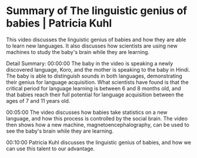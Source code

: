 # Summary of The linguistic genius of babies | Patricia Kuhl

This video discusses the linguistic genius of babies and how they are able to learn new languages. It also discusses how scientists are using new machines to study the baby's brain while they are learning.

Detail Summary: 
00:00:00
The baby in the video is speaking a newly discovered language, Koro, and the mother is speaking to the baby in Hindi. The baby is able to distinguish sounds in both languages, demonstrating their genius for language acquisition. What scientists have found is that the critical period for language learning is between 6 and 8 months old, and that babies reach their full potential for language acquisition between the ages of 7 and 11 years old.

00:05:00
The video discusses how babies take statistics on a new language, and how this process is controlled by the social brain. The video then shows how a new machine, magnetoencephalography, can be used to see the baby's brain while they are learning.

00:10:00
Patricia Kuhl discusses the linguistic genius of babies, and how we can use this talent to our advantage.

